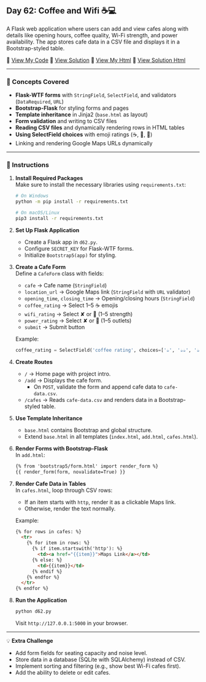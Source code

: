 ## Day 62: Coffee and Wifi ☕️💻  
A Flask web application where users can add and view cafes along with details like opening hours, coffee quality, Wi-Fi strength, and power availability. The app stores cafe data in a CSV file and displays it in a Bootstrap-styled table.  

📄 [View My Code](my_code/d62.py)  📄 [View Solution](solution/solution.py) 
📄 [View My Html](my_code/templates/index.html)  📄 [View Solution Html](solution/templates/index.html) 

---

### 🧠 Concepts Covered
- **Flask-WTF forms** with `StringField`, `SelectField`, and validators (`DataRequired`, `URL`)  
- **Bootstrap-Flask** for styling forms and pages  
- **Template inheritance** in Jinja2 (`base.html` as layout)  
- **Form validation** and writing to CSV files  
- **Reading CSV files** and dynamically rendering rows in HTML tables  
- **Using SelectField choices** with emoji ratings (☕️, 💪, 🔌)  
- Linking and rendering Google Maps URLs dynamically  

---

### 📝 Instructions  

1. **Install Required Packages**  
   Make sure to install the necessary libraries using `requirements.txt`:  
   ```bash
   # On Windows
   python -m pip install -r requirements.txt  

   # On macOS/Linux
   pip3 install -r requirements.txt  
   ```

2. **Set Up Flask Application**  
   - Create a Flask app in `d62.py`.  
   - Configure `SECRET_KEY` for Flask-WTF forms.  
   - Initialize `Bootstrap5(app)` for styling.  

3. **Create a Cafe Form**  
   Define a `CafeForm` class with fields:  
   - `cafe` → Cafe name (`StringField`)  
   - `location_url` → Google Maps link (`StringField` with `URL` validator)  
   - `opening_time`, `closing_time` → Opening/closing hours (`StringField`)  
   - `coffee_rating` → Select 1–5 ☕️ emojis  
   - `wifi_rating` → Select ✘ or 💪 (1–5 strength)  
   - `power_rating` → Select ✘ or 🔌 (1–5 outlets)  
   - `submit` → Submit button  

   Example:  
   ```python
   coffee_rating = SelectField('coffee rating', choices=['☕️', '☕️☕️', '☕️☕️☕️', '☕️☕️☕️☕️','☕️☕️☕️☕️☕️'])
   ```

4. **Create Routes**  
   - `/` → Home page with project intro.  
   - `/add` → Displays the cafe form.  
     - On `POST`, validate the form and append cafe data to `cafe-data.csv`.  
   - `/cafes` → Reads `cafe-data.csv` and renders data in a Bootstrap-styled table.  

5. **Use Template Inheritance**  
   - `base.html` contains Bootstrap and global structure.  
   - Extend `base.html` in all templates (`index.html`, `add.html`, `cafes.html`).  

6. **Render Forms with Bootstrap-Flask**  
   In `add.html`:  
   ```html
   {% from 'bootstrap5/form.html' import render_form %}
   {{ render_form(form, novalidate=True) }}
   ```

7. **Render Cafe Data in Tables**  
   In `cafes.html`, loop through CSV rows:  
   - If an item starts with `http`, render it as a clickable Maps link.  
   - Otherwise, render the text normally.  

   Example:  
   ```html
   {% for rows in cafes: %}
     <tr>
       {% for item in rows: %}
         {% if item.startswith('http'): %}
           <td><a href="{{item}}">Maps Link</a></td>
         {% else: %}
           <td>{{item}}</td>
         {% endif %}
       {% endfor %}
     </tr>
   {% endfor %}
   ```

8. **Run the Application**  
   ```bash
   python d62.py
   ```
   Visit `http://127.0.0.1:5000` in your browser.  

---

💡 **Extra Challenge**  
- Add form fields for seating capacity and noise level.  
- Store data in a database (SQLite with SQLAlchemy) instead of CSV.  
- Implement sorting and filtering (e.g., show best Wi-Fi cafes first).  
- Add the ability to delete or edit cafes.  
